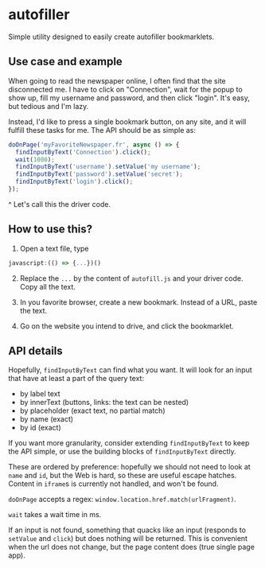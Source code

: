 # autofiller

Simple utility designed to easily create autofiller bookmarklets. 

## Use case and example

When going to read the newspaper online, I often find that the site disconnected me. I have to click on "Connection", wait for the popup to show up, fill my username and password, and then click "login". It's easy, but tedious and I'm lazy. 

Instead, I'd like to press a single bookmark button, on any site, and it will fulfill these tasks for me. The API should be as simple as:

```javascript
doOnPage('myFavoriteNewspaper.fr', async () => {
  findInputByText('Connection').click();
  wait(1000);
  findInputByText('username').setValue('my username');
  findInputByText('password').setValue('secret');
  findInputByText('login').click();
});
```

^ Let's call this the driver code. 

## How to use this?

1. Open a text file, type

```javascript
javascript:(() => {...})()
```

2. Replace the `...` by the content of `autofill.js` and your driver code. Copy all the text.

3. In you favorite browser, create a new bookmark. Instead of a URL, paste the text.

4. Go on the website you intend to drive, and click the bookmarklet.

## API details

Hopefully, `findInputByText` can find what you want. It will look for an input that have at least a part of the query text:
- by label text
- by innerText (buttons, links: the text can be nested)
- by placeholder (exact text, no partial match)
- by name (exact)
- by id (exact)

If you want more granularity, consider extending `findInputByText` to keep the API simple, or use the building blocks of `findInputByText` directly.

These are ordered by preference: hopefully we should not need to look at `name` and `id`, but the Web is hard, so these are useful escape hatches. Content in `iframe`s is currently not handled, and won't be found.

`doOnPage` accepts a regex: `window.location.href.match(urlFragment)`.

`wait` takes a wait time in ms.

If an input is not found, something that quacks like an input (responds to `setValue` and `click`) but does nothing will be returned. This is convenient when the url does not change, but the page content does (true single page app).
